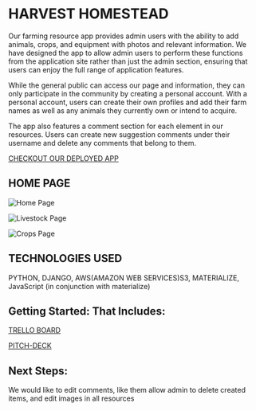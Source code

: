 # HARVEST HOMESTEAD

Our farming resource app provides admin users with the ability to add animals, crops, and equipment with photos and relevant information. We have designed the app to allow admin users to perform these functions from the application site rather than just the admin section, ensuring that users can enjoy the full range of application features.

While the general public can access our page and information, they can only participate in the community by creating a personal account. With a personal account, users can create their own profiles and add their farm names as well as any animals they currently own or intend to acquire.

The app also features a comment section for each element in our resources. Users can create new suggestion comments under their username and delete any comments that belong to them.

<a href="https://harvest-homestead.fly.dev/">CHECKOUT OUR DEPLOYED APP</a>

## HOME PAGE 
![Home Page](https://imgur.com/gallery/TNi719a)

![Livestock Page](https://imgur.com/gallery/M7ACyKu)

![Crops Page](https://imgur.com/gallery/DkOPyHb)

## TECHNOLOGIES USED
PYTHON, DJANGO, AWS(AMAZON WEB SERVICES)S3, MATERIALIZE, JavaScript (in conjunction with materialize)


## Getting Started: That Includes:

<a href="https://trello.com/b/QucFMaK8/harvest-homestead">TRELLO BOARD</a>

<a href="https://docs.google.com/presentation/d/1d6qb2RKQdDSlaKwE5aAp0XWo28XFiNvzTrw3PX1ySo0/edit#slide=id.p">PITCH-DECK</a>


## Next Steps: 
We would like to edit comments, like them 
allow admin to delete created items, and edit images in all resources



